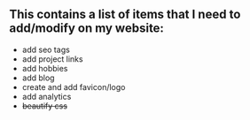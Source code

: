 ## This contains a list of items that I need to add/modify on my website:
- add seo tags
- add project links
- add hobbies
- add blog
- create and add favicon/logo
- add analytics
- ~~beautify css~~